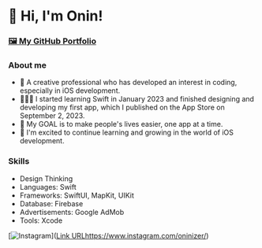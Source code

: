 # 👋 Hi, I'm Onin!

### [🖼️ My GitHub Portfolio](https://github.com/Onin-iOS/iOS-Developer-Portfolio)

###  About me

* 🎨 A creative professional who has developed an interest in coding, especially in iOS development.
* 🧑🏻‍💻 I started learning Swift in January 2023 and finished designing and developing my first app, which I published on the App Store on September 2, 2023.
* 🎯 My GOAL is to make people's lives easier, one app at a time.
* 🙏 I'm excited to continue learning and growing in the world of iOS development.

### Skills

* Design Thinking
* Languages: Swift
* Frameworks: SwiftUI, MapKit, UIKit
* Database: Firebase
* Advertisements: Google AdMob
* Tools: Xcode 

[![Instagram]([https://imgur.com/IBRqV3I])]([Link URL](https://www.instagram.com/oninizer/)https://www.instagram.com/oninizer/)

